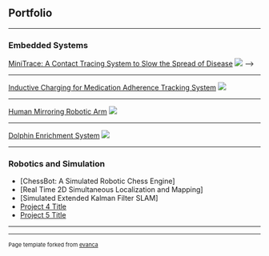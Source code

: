 ## Portfolio

---

### Embedded Systems

[MiniTrace: A Contact Tracing System to Slow the Spread of Disease](/sample_page)
<img src="images/dummy_thumbnail.jpg?raw=true"/> -->

---
[Inductive Charging for Medication Adherence Tracking System](/pdf/sample_presentation.pdf)
<img src="images/dummy_thumbnail.jpg?raw=true"/>

---
[Human Mirroring Robotic Arm](http://example.com/)
<img src="images/dummy_thumbnail.jpg?raw=true"/>

---
[Dolphin Enrichment System](http://example.com/)
<img src="images/dummy_thumbnail.jpg?raw=true"/>

---

### Robotics and Simulation

- [ChessBot: A Simulated Robotic Chess Engine]
- [Real Time 2D Simultaneous Localization and Mapping]
- [Simulated Extended Kalman Filter SLAM]
- [Project 4 Title](http://example.com/)
- [Project 5 Title](http://example.com/)

---




---
<p style="font-size:11px">Page template forked from <a href="https://github.com/evanca/quick-portfolio">evanca</a></p>
<!-- Remove above link if you don't want to attibute -->
